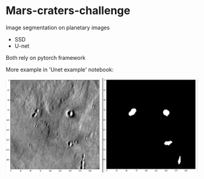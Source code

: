 # Mars-craters-challenge
Image segmentation on planetary images

  - SSD 
  - U-net
  
Both rely on pytorch framework

More example in 'Unet example' notebook:

![](https://github.com/HugoooPerrin/Mars-craters-challenge/blob/master/screen.png)
